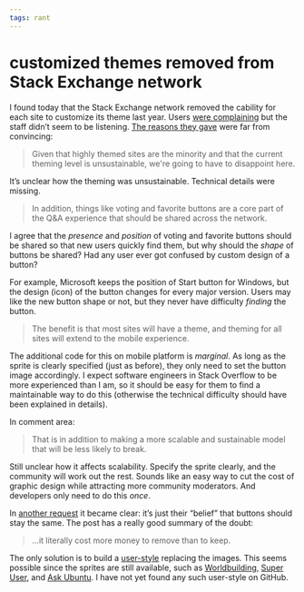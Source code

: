 ```yaml
---
tags: rant
---
```


# customized themes removed from Stack Exchange network

I found today that the Stack Exchange network removed the cability for each site
to customize its theme last year. Users [were complaining][1] but the staff
didn’t seem to be listening. [The reasons they gave][2] were far from convincing:

> Given that highly themed sites are the minority and that the current theming
> level is unsustainable, we're going to have to disappoint here.

It’s unclear how the theming was unsustainable. Technical details were missing.

> In addition, things like voting and favorite buttons are a core part of the
> Q&A experience that should be shared across the network.

I agree that the *presence* and *position* of voting and favorite buttons should
be shared so that new users quickly find them, but why should the *shape* of
buttons be shared? Had any user ever got confused by custom design of a button?

For example, Microsoft keeps the position of Start button for Windows, but the
design (icon) of the button changes for every major version. Users may like the
new button shape or not, but they never have difficulty *finding* the button.

> The benefit is that most sites will have a theme, and theming for all sites
> will extend to the mobile experience.

The additional code for this on mobile platform is *marginal*. As long as the
sprite is clearly specified (just as before), they only need to set the button
image accordingly. I expect software engineers in Stack Overflow to be more
experienced than I am, so it should be easy for them to find a maintainable way
to do this (otherwise the technical difficulty should have been explained in
details).

In comment area:

> That is in addition to making a more scalable and sustainable model that will
> be less likely to break.

Still unclear how it affects scalability. Specify the sprite clearly, and the
community will work out the rest. Sounds like an easy way to cut the cost of
graphic design while attracting more community moderators. And developers only
need to do this *once*.

[1]: https://meta.stackexchange.com/questions/307862/ch-ch-ch-changes-left-nav-responsive-design-themes#307884
[2]: https://meta.stackexchange.com/questions/309349/left-nav-responsive-design-and-theming-next-steps

In [another request][3] it became clear: it’s just their “belief” that buttons
should stay the same. The post has a really good summary of the doubt:

> …it literally cost more money to remove than to keep.

The only solution is to build a [user-style][] replacing the images. This seems
possible since the sprites are still available, such as [Worldbuilding][],
[Super User][], and [Ask Ubuntu][]. I have not yet found any such user-style
on GitHub.

[3]: https://meta.stackexchange.com/questions/312365/rollout-of-new-network-site-themes#312552
[user-style]: https://add0n.com/stylus.html
[worldbuilding]: https://cdn.sstatic.net/Sites/worldbuilding/img/sprites.svg
[Super User]: https://cdn.sstatic.net/Sites/superuser/img/sprites.svg
[Ask Ubuntu]: https://cdn.sstatic.net/Sites/askubuntu/img/sprites.svg
